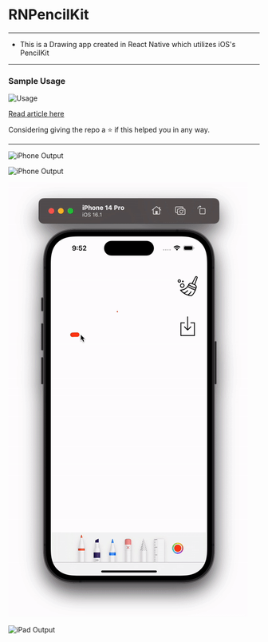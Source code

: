 # RNPencilKit
----
* This is a Drawing app created in React Native which utilizes iOS's PencilKit
----
### Sample Usage

![Usage]()

[Read article here](https://blog.logrocket.com/build-react-native-drawing-app-pencilkit/)

Considering giving the repo a ⭐️ if this helped you in any way.

----

![iPhone Output](https://github.com/hrupesh/RNPencilKit/blob/main/rn-pencil-kit-image-zoom.gif)

![iPhone Output](https://github.com/hrupesh/RNPencilKit/blob/main/rn-pencil-kit-draw-over-image.gif)

![iPhone Output](https://github.com/hrupesh/RNPencilKit/blob/main/IPhone-pencilkit-output.gif "iPhone Output")

![iPad Output](https://github.com/hrupesh/RNPencilKit/blob/main/iPad-pencilkit-output.gif "iPad Output")
